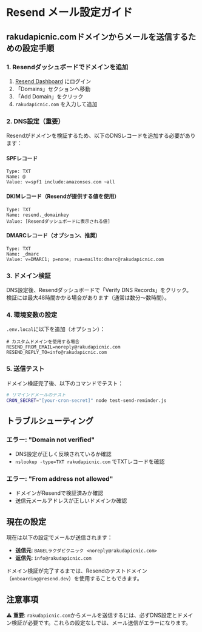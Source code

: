 # Resend メール設定ガイド

## rakudapicnic.comドメインからメールを送信するための設定手順

### 1. Resendダッシュボードでドメインを追加

1. [Resend Dashboard](https://resend.com/dashboard) にログイン
2. 「Domains」セクションへ移動
3. 「Add Domain」をクリック
4. `rakudapicnic.com` を入力して追加

### 2. DNS設定（重要）

Resendがドメインを検証するため、以下のDNSレコードを追加する必要があります：

#### SPFレコード
```
Type: TXT
Name: @
Value: v=spf1 include:amazonses.com ~all
```

#### DKIMレコード（Resendが提供する値を使用）
```
Type: TXT  
Name: resend._domainkey
Value: [Resendダッシュボードに表示される値]
```

#### DMARCレコード（オプション、推奨）
```
Type: TXT
Name: _dmarc
Value: v=DMARC1; p=none; rua=mailto:dmarc@rakudapicnic.com
```

### 3. ドメイン検証

DNS設定後、Resendダッシュボードで「Verify DNS Records」をクリック。
検証には最大48時間かかる場合があります（通常は数分〜数時間）。

### 4. 環境変数の設定

`.env.local`に以下を追加（オプション）：

```env
# カスタムドメインを使用する場合
RESEND_FROM_EMAIL=noreply@rakudapicnic.com
RESEND_REPLY_TO=info@rakudapicnic.com
```

### 5. 送信テスト

ドメイン検証完了後、以下のコマンドでテスト：

```bash
# リマインドメールのテスト
CRON_SECRET="[your-cron-secret]" node test-send-reminder.js
```

## トラブルシューティング

### エラー: "Domain not verified"
- DNS設定が正しく反映されているか確認
- `nslookup -type=TXT rakudapicnic.com` でTXTレコードを確認

### エラー: "From address not allowed"  
- ドメインがResendで検証済みか確認
- 送信元メールアドレスが正しいドメインか確認

## 現在の設定

現在は以下の設定でメールが送信されます：

- **送信元**: `BAGELラクダピクニック <noreply@rakudapicnic.com>`
- **返信先**: `info@rakudapicnic.com`

ドメイン検証が完了するまでは、Resendのテストドメイン（`onboarding@resend.dev`）を使用することもできます。

## 注意事項

⚠️ **重要**: `rakudapicnic.com`からメールを送信するには、必ずDNS設定とドメイン検証が必要です。これらの設定なしでは、メール送信がエラーになります。